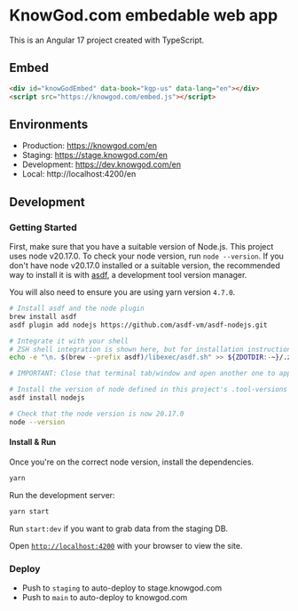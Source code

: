 # KnowGod.com embedable web app

This is an Angular 17 project created with TypeScript.

## Embed

```html
<div id="knowGodEmbed" data-book="kgp-us" data-lang="en"></div>
<script src="https://knowgod.com/embed.js"></script>
```

## Environments

- Production: https://knowgod.com/en
- Staging: https://stage.knowgod.com/en
- Development: https://dev.knowgod.com/en
- Local: http://localhost:4200/en

## Development

### Getting Started

First, make sure that you have a suitable version of Node.js. This project uses node v20.17.0. To check your node version, run `node --version`. If you don't have node v20.17.0 installed or a suitable version, the recommended way to install it is with [asdf](https://asdf-vm.com/), a development tool version manager.

You will also need to ensure you are using yarn version `4.7.0`.

```bash
# Install asdf and the node plugin
brew install asdf
asdf plugin add nodejs https://github.com/asdf-vm/asdf-nodejs.git

# Integrate it with your shell
# ZSH shell integration is shown here, but for installation instructions for other shells, go to https://asdf-vm.com/guide/getting-started.html#_3-install-asdf
echo -e "\n. $(brew --prefix asdf)/libexec/asdf.sh" >> ${ZDOTDIR:-~}/.zshrc

# IMPORTANT: Close that terminal tab/window and open another one to apply the changes to your shell configuration file

# Install the version of node defined in this project's .tool-versions file
asdf install nodejs

# Check that the node version is now 20.17.0
node --version
```

#### Install & Run

Once you're on the correct node version, install the dependencies.

```bash
yarn
```

Run the development server:

```bash
yarn start
```

Run `start:dev` if you want to grab data from the staging DB.

Open [`http://localhost:4200`](http://localhost:4200) with your browser to view the site.

### Deploy

- Push to `staging` to auto-deploy to stage.knowgod.com
- Push to `main` to auto-deploy to knowgod.com
